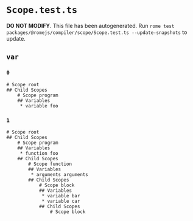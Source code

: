 # `Scope.test.ts`

**DO NOT MODIFY**. This file has been autogenerated. Run `rome test packages/@romejs/compiler/scope/Scope.test.ts --update-snapshots` to update.

## `var`

### `0`

```
# Scope root
## Child Scopes
	# Scope program
	## Variables
	 * variable foo
```

### `1`

```
# Scope root
## Child Scopes
	# Scope program
	## Variables
	 * function foo
	## Child Scopes
		# Scope function
		## Variables
		 * arguments arguments
		## Child Scopes
			# Scope block
			## Variables
			 * variable bar
			 * variable car
			## Child Scopes
				# Scope block
```
